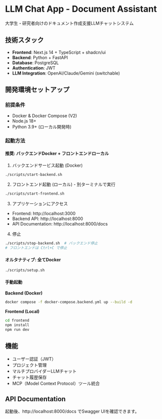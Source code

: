 # LLM Chat App - Document Assistant

大学生・研究者向けのドキュメント作成支援LLMチャットシステム

## 技術スタック

- **Frontend**: Next.js 14 + TypeScript + shadcn/ui
- **Backend**: Python + FastAPI
- **Database**: PostgreSQL
- **Authentication**: JWT
- **LLM Integration**: OpenAI/Claude/Gemini (switchable)

## 開発環境セットアップ

### 前提条件
- Docker & Docker Compose (V2)
- Node.js 18+
- Python 3.9+ (ローカル開発時)

### 起動方法

#### 推奨: バックエンドDocker + フロントエンドローカル

1. バックエンドサービス起動 (Docker)
```bash
./scripts/start-backend.sh
```

2. フロントエンド起動 (ローカル) - 別ターミナルで実行
```bash
./scripts/start-frontend.sh
```

3. アプリケーションにアクセス
- Frontend: http://localhost:3000
- Backend API: http://localhost:8000
- API Documentation: http://localhost:8000/docs

4. 停止
```bash
./scripts/stop-backend.sh  # バックエンド停止
# フロントエンドは Ctrl+C で停止
```

#### オルタナティブ: 全てDocker

```bash
./scripts/setup.sh
```

#### 手動起動

**Backend (Docker)**
```bash
docker compose -f docker-compose.backend.yml up --build -d
```

**Frontend (Local)**
```bash
cd frontend
npm install
npm run dev
```

## 機能

- ユーザー認証（JWT）
- プロジェクト管理
- マルチプロバイダーLLMチャット
- チャット履歴保存
- MCP（Model Context Protocol）ツール統合

## API Documentation

起動後、http://localhost:8000/docs でSwagger UIを確認できます。
